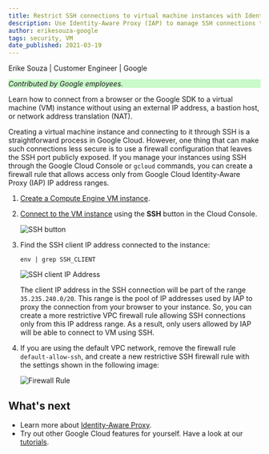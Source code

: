 ```yaml
---
title: Restrict SSH connections to virtual machine instances with Identity-Aware Proxy
description: Use Identity-Aware Proxy (IAP) to manage SSH connections to virtual machine instances.
author: erikesouza-google
tags: security, VM
date_published: 2021-03-19
---
```


Erike Souza | Customer Engineer | Google

<p style="background-color:#CAFACA;"><i>Contributed by Google employees.</i></p>

Learn how to connect from a browser or the Google SDK to a virtual machine (VM) instance without using an external IP address, a bastion host, or network
address translation (NAT).

Creating a virtual machine instance and connecting to it through SSH is a straightforward process in Google Cloud. However, one thing that can make such
connections less secure is to use a firewall configuration that leaves the SSH port publicly exposed. If you manage your instances using SSH through the
Google Cloud Console or `gcloud` commands, you can create a firewall rule that allows access only from Google Cloud Identity-Aware Proxy (IAP) IP address ranges.

1.  [Create a Compute Engine VM instance](https://cloud.google.com/compute/docs/instances/create-start-instance).

1.  [Connect to the VM instance](https://cloud.google.com/compute/docs/ssh-in-browser) using the **SSH** button in the Cloud Console.

    ![SSH button](https://storage.googleapis.com/gcp-community/tutorials/ssh-via-iap/ssh-to-vm.png)

1.  Find the SSH client IP address connected to the instance:

        env | grep SSH_CLIENT

    ![SSH client IP Address](https://storage.googleapis.com/gcp-community/tutorials/ssh-via-iap/check-ssh-client.png)

    The client IP address in the SSH connection will be part of the range `35.235.240.0/20`. This range is the pool of IP addresses used by IAP to proxy the
    connection from your browser to your instance. So, you can create a more restrictive VPC firewall rule allowing SSH connections only from this IP address
    range. As a result, only users allowed by IAP will be able to connect to VM using SSH.

1.  If you are using the default VPC network, remove the firewall rule `default-allow-ssh`, and create a new restrictive SSH firewall rule with the 
    settings shown in the following image:

    ![Firewall Rule](https://storage.googleapis.com/gcp-community/tutorials/ssh-via-iap/fw-rule-ssh.png)

## What's next

- Learn more about [Identity-Aware Proxy](https://cloud.google.com/iap/docs/using-tcp-forwarding).
- Try out other Google Cloud features for yourself. Have a look at our [tutorials](https://cloud.google.com/docs/tutorials).
